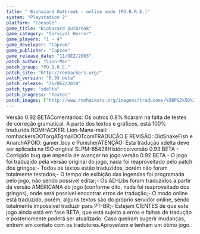 ```yaml
---
title: " Biohazard Outbreak - online mode (PO.B.R.E.)"
system: "Playstation 2"
platform: "Console"
game_title: "Biohazard Outbreak"
game_category: "Survival Horror"
game_players: "1 - 4"
game_developer: "Capcom"
game_publisher: "Capcom"
game_release_date: "11/DEZ/2003"
patch_author: "Lion-Man"
patch_group: "PO.B.R.E."
patch_site: "http://romhackers.org/"
patch_version: "0.93 beta"
patch_release: "26/DEZ/2019"
patch_type: "xdelta"
patch_progress: "Textos"
patch_images: ["http://www.romhackers.org/imagens/traducoes/%5BPS2%5D%20Biohazard%20Outbreak%20-%20PoBRe%20-%201.png","http://www.romhackers.org/imagens/traducoes/%5BPS2%5D%20Biohazard%20Outbreak%20-%20PoBRe%20-%202.png","http://www.romhackers.org/imagens/traducoes/%5BPS2%5D%20Biohazard%20Outbreak%20-%20PoBRe%20-%203.png","http://www.romhackers.org/imagens/traducoes/%5BPS2%5D%20Biohazard%20Outbreak%20-%20PoBRe%20-%204.png"]
---
```

Versão 0.92 BETAComentários: Os outros 0.8% ficaram na falta de testes de correção gramatical.  A parte dos textos e gráficos, está 100% traduzida.ROMHACKER: Lion-Mane-mail: romhackersDOTorgATgmailDOTcomTRADUÇÃO E REVISÃO: OldSnakeFish e AnarchAPOIO: gamer_boy e PunisherATENÇÃO: Esta tradução xdelta deve ser aplicada na ISO original SLPM-65428Histórico:versão 0.93 BETA - Corrigido bug que impedia de avançar no jogo.versão 0.92 BETA - O jogo foi traduzido pela versão original do jogo, nada foi reaproveitado pelo patch dos gringos;- Todos os textos estão traduzidos, porém não foram totalmente testados;- O tempo de exibição das legendas foi programada pelo jogo, não sendo possível editar;- Os AD-Libs foram traduzidos a partir da versão AMERICANA do jogo (conforme dito, nada foi reaproveitado dos gringos), onde será possível encontrar erros de tradução;- O modo online está traduzido, porém, alguns textos são do próprio servidor online, sendo totalmente impossível traduzir para PT-BR;- Estejam CIENTES de que este jogo ainda está em fase BETA, que está sujeito a erros e falhas de tradução e posteriomente poderá ser atualizado. Caso queiram sugerir mudanças, entrem em contato com os tradutores.Aproveitem e tenham um ótimo jogo.